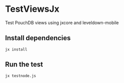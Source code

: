 # TestViewsJx
Test PouchDB views using jxcore and leveldown-mobile

## Install dependencies
`jx install`

## Run the test
`jx testnode.js`
